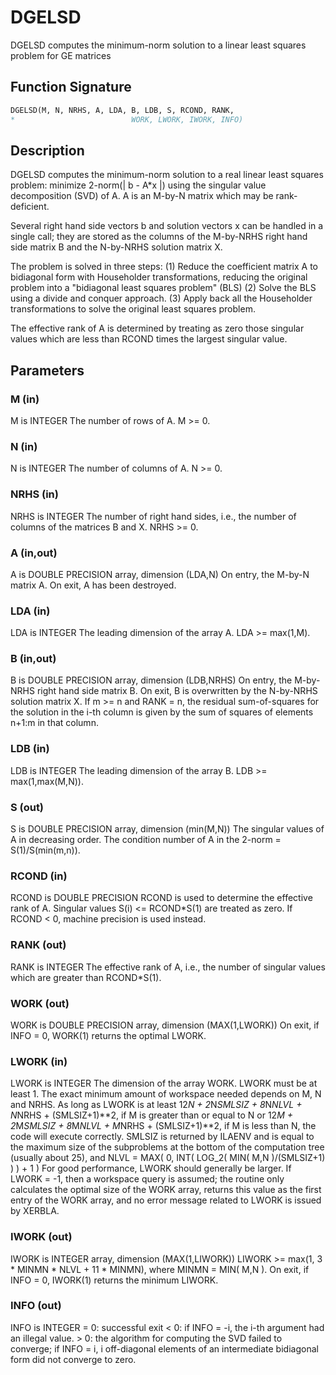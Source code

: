 # DGELSD

DGELSD computes the minimum-norm solution to a linear least squares problem for GE matrices

## Function Signature

```fortran
DGELSD(M, N, NRHS, A, LDA, B, LDB, S, RCOND, RANK,
*                          WORK, LWORK, IWORK, INFO)
```

## Description


 DGELSD computes the minimum-norm solution to a real linear least
 squares problem:
     minimize 2-norm(| b - A*x |)
 using the singular value decomposition (SVD) of A. A is an M-by-N
 matrix which may be rank-deficient.

 Several right hand side vectors b and solution vectors x can be
 handled in a single call; they are stored as the columns of the
 M-by-NRHS right hand side matrix B and the N-by-NRHS solution
 matrix X.

 The problem is solved in three steps:
 (1) Reduce the coefficient matrix A to bidiagonal form with
     Householder transformations, reducing the original problem
     into a "bidiagonal least squares problem" (BLS)
 (2) Solve the BLS using a divide and conquer approach.
 (3) Apply back all the Householder transformations to solve
     the original least squares problem.

 The effective rank of A is determined by treating as zero those
 singular values which are less than RCOND times the largest singular
 value.


## Parameters

### M (in)

M is INTEGER The number of rows of A. M >= 0.

### N (in)

N is INTEGER The number of columns of A. N >= 0.

### NRHS (in)

NRHS is INTEGER The number of right hand sides, i.e., the number of columns of the matrices B and X. NRHS >= 0.

### A (in,out)

A is DOUBLE PRECISION array, dimension (LDA,N) On entry, the M-by-N matrix A. On exit, A has been destroyed.

### LDA (in)

LDA is INTEGER The leading dimension of the array A. LDA >= max(1,M).

### B (in,out)

B is DOUBLE PRECISION array, dimension (LDB,NRHS) On entry, the M-by-NRHS right hand side matrix B. On exit, B is overwritten by the N-by-NRHS solution matrix X. If m >= n and RANK = n, the residual sum-of-squares for the solution in the i-th column is given by the sum of squares of elements n+1:m in that column.

### LDB (in)

LDB is INTEGER The leading dimension of the array B. LDB >= max(1,max(M,N)).

### S (out)

S is DOUBLE PRECISION array, dimension (min(M,N)) The singular values of A in decreasing order. The condition number of A in the 2-norm = S(1)/S(min(m,n)).

### RCOND (in)

RCOND is DOUBLE PRECISION RCOND is used to determine the effective rank of A. Singular values S(i) <= RCOND*S(1) are treated as zero. If RCOND < 0, machine precision is used instead.

### RANK (out)

RANK is INTEGER The effective rank of A, i.e., the number of singular values which are greater than RCOND*S(1).

### WORK (out)

WORK is DOUBLE PRECISION array, dimension (MAX(1,LWORK)) On exit, if INFO = 0, WORK(1) returns the optimal LWORK.

### LWORK (in)

LWORK is INTEGER The dimension of the array WORK. LWORK must be at least 1. The exact minimum amount of workspace needed depends on M, N and NRHS. As long as LWORK is at least 12*N + 2*N*SMLSIZ + 8*N*NLVL + N*NRHS + (SMLSIZ+1)**2, if M is greater than or equal to N or 12*M + 2*M*SMLSIZ + 8*M*NLVL + M*NRHS + (SMLSIZ+1)**2, if M is less than N, the code will execute correctly. SMLSIZ is returned by ILAENV and is equal to the maximum size of the subproblems at the bottom of the computation tree (usually about 25), and NLVL = MAX( 0, INT( LOG_2( MIN( M,N )/(SMLSIZ+1) ) ) + 1 ) For good performance, LWORK should generally be larger. If LWORK = -1, then a workspace query is assumed; the routine only calculates the optimal size of the WORK array, returns this value as the first entry of the WORK array, and no error message related to LWORK is issued by XERBLA.

### IWORK (out)

IWORK is INTEGER array, dimension (MAX(1,LIWORK)) LIWORK >= max(1, 3 * MINMN * NLVL + 11 * MINMN), where MINMN = MIN( M,N ). On exit, if INFO = 0, IWORK(1) returns the minimum LIWORK.

### INFO (out)

INFO is INTEGER = 0: successful exit < 0: if INFO = -i, the i-th argument had an illegal value. > 0: the algorithm for computing the SVD failed to converge; if INFO = i, i off-diagonal elements of an intermediate bidiagonal form did not converge to zero.

